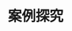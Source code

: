 ---
title: 案例探究
aliases:
    - /case-studies
doc_type: about
type: case-studies
sidebar_none: true
---
